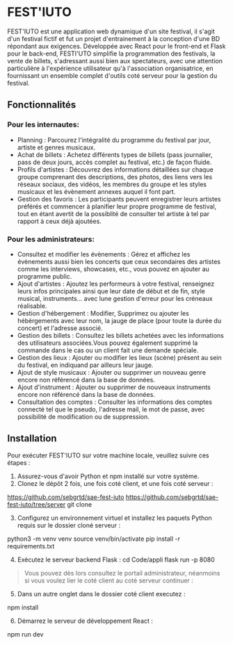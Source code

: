 # FEST'IUTO

FEST'IUTO est une application web dynamique d'un site  festival, il s'agit d'un festival fictif et fut un projet d'entrainement à la conception d'une BD répondant aux exigences. Développée avec React pour le front-end et Flask pour le back-end, FESTI'UTO simplifie la programmation des festivals, la vente de billets, s'adressant aussi bien aux spectateurs, avec une attention particulière à l'expérience utilisateur qu'à l'association organisatrice, en fournissant un ensemble complet d'outils coté serveur pour la gestion du festival.

## Fonctionnalités

### Pour les internautes:

- Planning : Parcourez l'intégralité du programme du festival par jour, artiste et genres musicaux.
- Achat de billets : Achetez différents types de billets (pass journalier, pass de deux jours, accès complet au festival, etc.) de façon fluide.
- Profils d'artistes : Découvrez des informations détaillées sur chaque groupe comprenant des descriptions, des photos, des liens vers les réseaux sociaux, des vidéos, les membres du groupe et les styles musicaux et les évènement annexes auquel il font part.
- Gestion des favoris : Les participants peuvent enregistrer leurs artistes préférés et commencer à planifier leur propre programme de festival, tout en étant avertit de la possiblité de consulter tel artiste à tel par rapport à ceux déjà ajoutées.

### Pour les administrateurs:

- Consultez et modifier les évènements : Gérez et affichez les évènements aussi bien les concerts que ceux secondaires des artistes comme les interviews, showcases, etc., vous pouvez en ajouter au programme public.
- Ajout d'artistes : Ajoutez les performeurs à votre festival, renseignez leurs infos principales ainsi que leur date de début et de fin, style musical, instruments... avec lune gestion d'erreur pour les créneaux réalisable.
- Gestion d'hébergement : Modifier, Supprimez ou ajouter les hébèrgements avec leur nom, la jauge de place (pour toute la durée du concert) et l'adresse associé.
- Gestion des billets : Consultez les billets achetées avec les informations des utilisateurs associées.Vous pouvez également supprimé la commande dans le cas ou un client fait une demande spéciale.
- Gestion des lieux : Ajouter ou modifier les lieux (scène) présent au sein du festival, en indiquand par ailleurs leur jauge.
- Ajout de style musicaux : Ajouter ou supprimer un nouveau genre encore non référencé dans la base de données.
- Ajout d'instrument : Ajouter ou supprimer de nouveaux instruments encore non référencé dans la base de données.
- Consultation des comptes : Consulter les informations des comptes connecté tel que le pseudo, l'adresse mail, le mot de passe, avec possibilité de modification ou de suppression.



## Installation

Pour exécuter FEST'IUTO sur votre machine locale, veuillez suivre ces étapes : 

1. Assurez-vous d'avoir Python et npm installé sur votre système.
2. Clonez le dépôt 2 fois, une fois coté client, et une fois coté serveur :

https://github.com/sebgrtd/sae-fest-iuto
https://github.com/sebgrtd/sae-fest-iuto/tree/server
git clone 

3. Configurez un environnement virtuel et installez les paquets Python requis sur le dossier cloné serveur :

python3 -m venv venv
source venv/bin/activate
pip install -r requirements.txt


4. Exécutez le serveur backend Flask :
cd Code/appli
flask run -p 8080

>Vous pouvez dès lors consultez le portail administrateur, néanmoins si vous voulez lier le coté client au coté serveur continuer :


5. Dans un autre onglet dans le dossier coté client executez :

npm install

6. Démarrez le serveur de développement React :

npm run dev

